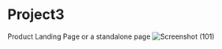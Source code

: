 # Project3
Product Landing Page or a standalone page
![Screenshot (101)](https://user-images.githubusercontent.com/83290371/129478238-5cf976d0-011e-48bc-8f33-539dd9379366.png)
